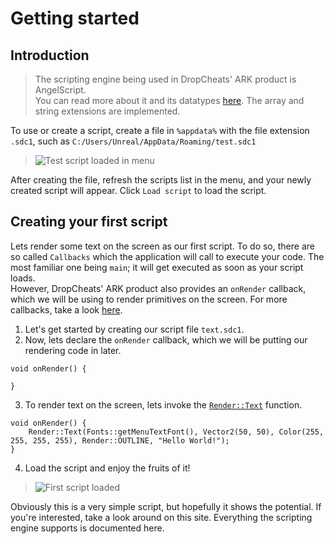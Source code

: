 # Getting started

## Introduction
>The scripting engine being used in DropCheats' ARK product is AngelScript.<br>
You can read more about it and its datatypes [here](https://www.angelcode.com/angelscript/sdk/docs/manual/doc_script.html).
The array and string extensions are implemented.

To use or create a script, create a file in `%appdata%` with the file extension `.sdc1`, such as `C:/Users/Unreal/AppData/Roaming/test.sdc1`
> ![Test script loaded in menu](https://i.imgur.com/tupEUx3.png)

After creating the file, refresh the scripts list in the menu, and your newly created script will appear.
Click `Load script` to load the script.

## Creating your first script
Lets render some text on the screen as our first script. To do so, there are so called `Callbacks` which the application will call to execute your code.
The most familiar one being `main`; it will get executed as soon as your script loads.<br>
However, DropCheats' ARK product also provides an `onRender` callback, which we will be using to render primitives on the screen. For more callbacks, take a look [here](/callbacks).

1. Let's get started by creating our script file `text.sdc1`.
2. Now, lets declare the `onRender` callback, which we will be putting our rendering code in later.
```angelscript
void onRender() {
    
}
```
3. To render text on the screen, lets invoke the [`Render::Text`](/namespaces?id=render) function.
```angelscript
void onRender() {
    Render::Text(Fonts::getMenuTextFont(), Vector2(50, 50), Color(255, 255, 255, 255), Render::OUTLINE, "Hello World!");
}
```
4. Load the script and enjoy the fruits of it!
> ![First script loaded](https://i.imgur.com/KFCCBl2.png)

Obviously this is a very simple script, but hopefully it shows the potential. If you're interested, take a look around on this site. Everything the scripting engine supports is documented here.